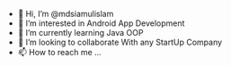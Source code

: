 - 👋 Hi, I’m @mdsiamulislam
- 👀 I’m interested in Android App Development
- 🌱 I’m currently learning Java OOP
- 💞️ I’m looking to collaborate With any StartUp Company
- 📫 How to reach me ...

<!---
mdsiamulislam/mdsiamulislam is a ✨ special ✨ repository because its `README.md` (this file) appears on your GitHub profile.
You can click the Preview link to take a look at your changes.
--->
